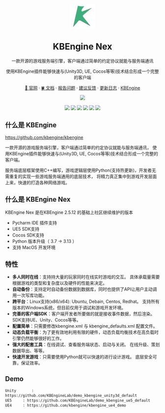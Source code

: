 

<div align="center">
<img alt="SwanLab" src="https://github.com/KBEngineLab/KBEngineNexMaterials/blob/main/images/kbenexlogo.png?raw=true" width="80" height="80" style="margin-top:20px;">


<h1>KBEngine Nex</h1>

一款开源的游戏服务端引擎，客户端通过简单的约定协议就能与服务端通讯

使用KBEngine插件能够快速与(Unity3D, UE, Cocos等等)技术结合形成一个完整的客户端


<a href="https://www.kbelab.com/">🎨 官网</a> · <a href="https://api.kbelab.com/">🍀 文档</a> · <a href="https://github.com/KBEngineLab/KBEngine-Nex/issues">报告问题</a> · <a href="https://github.com/KBEngineLab/KBEngine-Nex/discussions/categories/ideas">建议反馈</a> · <a href="UPDATE.md">更新日志</a> · <a href="https://github.com/kbengine/kbengine">KBEngine</a>


[![][qq1-shield]][qq1-link]

[![][build-status-shield]][build-status-link] [![][release-shield]][release-link] [![][dockerhub-shield]][dockerhub-link] [![][last-commit-shield]][last-commit-shield-link] [![][github-issues-shield]][github-issues-shield-link] [![][github-stars-shield]][github-stars-link]

</div>


## 什么是 KBEngine

https://github.com/kbengine/kbengine

一款开源的游戏服务端引擎，客户端通过简单的约定协议就能与服务端通讯， 使用KBEngine插件能够快速与(Unity3D, UE, Cocos等等)技术结合形成一个完整的客户端。 

服务端底层框架使用C++编写，游戏逻辑层使用Python(支持热更新)，开发者无需重复的实现一些游戏服务端通用的底层技术， 将精力真正集中到游戏开发层面上来，快速的打造各种网络游戏。




## 什么是 KBEngine Nex

KBEngine Nex 是在KBEngine 2.5.12 的基础上社区继续维护的版本
- Pycharm IDE 插件支持
- UE5 SDK支持
- Cocos SDK支持
- Python 版本升级（ 3.7 -> 3.13 ）
- 支持 MacOS 开发环境

## 特性

- **多人同时在线**：支持持大量的玩家同时在线实时游戏的交互。 具体承载量需要根据游戏的类型和复杂度以及硬件的性能来决定。
- **自动备份**：支持定时自动备份数据到数据库，同时也提供了API让用户主动调用一次写库功能。
- **跨平台**：Linux支持(x86/x64): Ubuntu, Debain, Centos, Redhat。 支持所有版本的Windows系统，但目前仅用于调试和游戏开发环境。
- **完善的客户端SDK**：客户端开发者所要做的就是接收事件数据，然后渲染。 SDK支持UE、Unity、Cocos等等。
- **配置简单**：只需要修改kbengine.xml 与 kbengine_defaults.xml 配置文件。
- **动态负载平衡**：为了更有效地利用有限的硬件，动态负载均衡技术在高负载时引擎仍然能够很好的工作。
- **强大的配套工具**：在线调试、查看服务端状态、启动与关闭。 在线升级、策划数据导出、等等。
- **快速开发游戏**：只需要使用Python就可以快速的进行设计游戏。 底层安全可靠，保证效率。


## Demo

	Unity		: https://github.com/KBEngineLab/demo_kbengine_unity3d_default
	UE5		: https://github.com/KBEngineLab/demo_kbengine_ue5_default
	UE4		: https://github.com/kbengine/kbengine_ue4_demo
	
<!-- Cocos2d_js	: https://github.com/kbengine/kbengine_cocos2d_js_demo -->
<!-- Godot Engine	: https://github.com/krogank9/kbe_godot_demo -->





[build-status-shield]: https://ci.appveyor.com/api/projects/status/aij7ox4twu53v3v0/branch/master?svg=true
[build-status-link]: https://ci.appveyor.com/project/KBEngineLab/kbengine-nex/branch/master

[release-shield]: https://img.shields.io/github/v/release/KBEngineLab/KBEngine-Nex?color=3eaf7c&labelColor=black&logo=github&style=flat-square
[release-link]: https://github.com/KBEngineLab/KBEngine-Nex/releases


[last-commit-shield]: https://img.shields.io/github/last-commit/KBEngineLab/KBEngine-Nex?color=c4f042&labelColor=black&style=flat-square
[last-commit-shield-link]: https://github.com/KBEngineLab/KBEngine-Nex/commits/master/


[dockerhub-shield]: https://img.shields.io/docker/v/kbenginelab/kbengine-nex?color=369eff&label=docker&labelColor=black&logoColor=white&style=flat-square
[dockerhub-link]: https://hub.docker.com/r/kbenginelab/kbengine-nex/tags


[github-stars-shield]: https://img.shields.io/github/stars/KBEngineLab/KBEngine-Nex?labelColor&style=flat-square&color=ffcb47
[github-stars-link]: https://github.com/KBEngineLab/KBEngine-Nex


[github-issues-shield]: https://img.shields.io/github/issues/KBEngineLab/KBEngine-Nex?labelColor=black&style=flat-square&color=ff80eb
[github-issues-shield-link]: https://github.com/KBEngineLab/KBEngine-Nex/issues


[qq1-shield]: https://img.shields.io/badge/QQ交流①群-150506969-3eaf7c
[qq1-link]: https://qm.qq.com/q/IuzGOBQqK4


